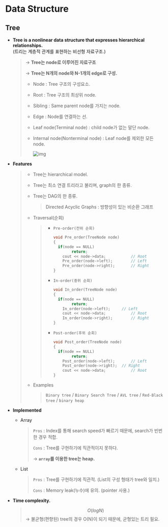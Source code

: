 # Data Structure

## Tree

- **Tree is a nonlinear data structure that expresses hierarchical relationships.**
  <br>(트리는 계층적 관계를 표현하는 비선형 자료구조.)

  > → **Tree는 node로 이루어진 자료구조**
  >
  > → **Tree는 N개의 node와 N-1개의 edge로 구성.**
  >
  > - Node : Tree 구조의 구성요소.
  >
  > - Root : Tree 구조의 최상위 node.
  >
  > - Sibling : Same parent node를 가지는 node.
  >
  > - Edge : Node를 연결하는 선.
  >
  > - Leaf node(Terminal node) : child node가 없는 말단 node.
  >
  > - Internal node(Nonterminal node) : Leaf node를 제외한 모든 node.
  >
  >   ![img](https://t1.daumcdn.net/cfile/tistory/2672FD3D5892B6BE0E)


- **Features**

  > - Tree는 hierarchical model.
  > - Tree는 최소 연결 트리라고 불리며, graph의 한 종류.
  >
  > - Tree는 DAG의 한 종류.
  >
  >   > Directed Acyclic Graphs : 방향성이 있는 비순환 그래프
  >
  > - Traversal(순회)
  >
  >   > - `Pre-order(전위 순회)` 
  >   >
  >   >   ```c++
  >   >   void Pre_order(TreeNode node)
  >   >   {
  >   >   	if(node == NULL)
  >   >           return;
  >   >       cout << node->data;			// Root
  >   >       Pre_order(node->left);		// Left	
  >   >       Pre_order(node->right);		// Right
  >   >   }
  >   >   ```
  >   >
  >   > - `In-order(중위 순회)`
  >   >
  >   >   ```c++
  >   >   void In_order(TreeNode node)
  >   >   {
  >   >   	if(node == NULL)
  >   >           return;
  >   >       In_order(node->left);		// Left	
  >   >       cout << node->data;			// Root
  >   >       In_order(node->right);		// Right
  >   >   }
  >   >   ```
  >   >
  >   > - `Post-order(후위 순회)`
  >   >
  >   >   ```c++
  >   >   void Post_order(TreeNode node)
  >   >   {
  >   >   	if(node == NULL)
  >   >           return;
  >   >       Post_order(node->left);		// Left	
  >   >       Post_order(node->right);	// Right
  >   >       cout << node->data;			// Root
  >   >   }
  >   >   ```
  >
  > - Examples
  >
  >   > `Binary tree` / `Binary Search Tree` / `AVL tree` / `Red-Black tree` / `binary heap`


- **Implemented**

  * Array

    > `Pros` : Index를 통해 search speed가 빠르기 때문에, search가 빈번한 경우 적합.
    >
    > `Cons` : Tree를 구현하기에 직관적이지 못하다.
    >
    > → **`array`를 이용한 tree는 heap.**
    
  * List
  
    > `Pros` : Tree를 구현하기에 직관적. (List의 구성 형태가 tree와 일치.)
    >
    > `Cons` : Memory leak(누수)에 유의. (pointer 사용.)


- **Time complexity.**

  > $$
  > O(log N)
  > $$
  > → 불균형(편향된) tree의 경우 O(N)이 되기 때문에, 균형있는 트리 필요.
  > 
